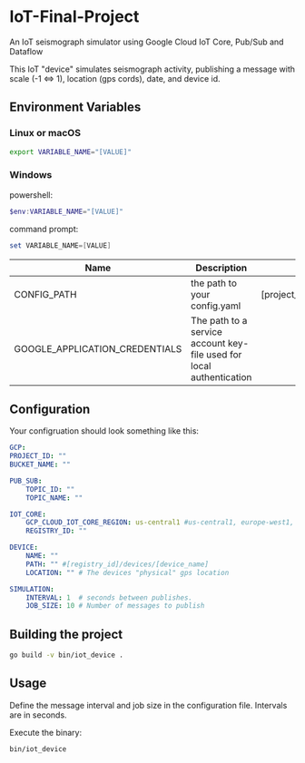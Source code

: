 # IoT-Final-Project

An IoT seismograph simulator using Google Cloud IoT Core, Pub/Sub and Dataflow

This IoT "device" simulates seismograph activity, publishing a message with scale (-1 <=> 1), location (gps cords), date, and device id.


## Environment Variables

### Linux or macOS

```bash
export VARIABLE_NAME="[VALUE]"
```

### Windows

powershell:

```powershell
$env:VARIABLE_NAME="[VALUE]"
```

command prompt:

```powershell
set VARIABLE_NAME=[VALUE]
```

| Name  | Description | Default |
|---|---|---|
| CONFIG_PATH  |   the path to your config.yaml | [project_path]/config/config.yaml |
| GOOGLE_APPLICATION_CREDENTIALS | The path to a service account key-file used for local authentication  |  |


## Configuration

Your configruation should look something like this:

```yaml
GCP:
PROJECT_ID: ""
BUCKET_NAME: ""

PUB_SUB:
    TOPIC_ID: ""
    TOPIC_NAME: ""

IOT_CORE:
    GCP_CLOUD_IOT_CORE_REGION: us-central1 #us-central1, europe-west1, asia-east1
    REGISTRY_ID: ""

DEVICE:
    NAME: ""
    PATH: "" #[registry_id]/devices/[device_name]
    LOCATION: "" # The devices "physical" gps location 

SIMULATION:
    INTERVAL: 1  # seconds between publishes.
    JOB_SIZE: 10 # Number of messages to publish
```

## Building the project

```bash
go build -v bin/iot_device .
```

## Usage

Define the message interval and job size in the configuration file.
Intervals are in seconds.

Execute the binary:

```bash
bin/iot_device
```